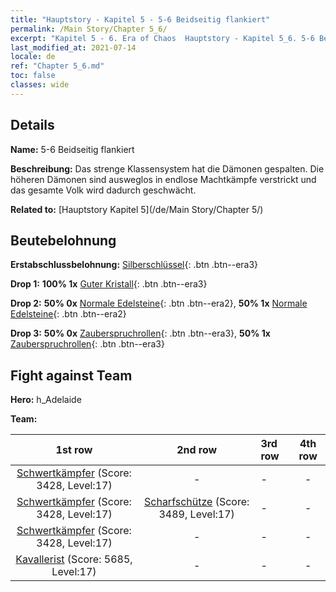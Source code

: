 ```yaml
---
title: "Hauptstory - Kapitel 5 - 5-6 Beidseitig flankiert"
permalink: /Main Story/Chapter 5_6/
excerpt: "Kapitel 5 - 6. Era of Chaos  Hauptstory - Kapitel 5_6. 5-6 Beidseitig flankiert"
last_modified_at: 2021-07-14
locale: de
ref: "Chapter 5_6.md"
toc: false
classes: wide
---
```


## Details

 **Name:** 5-6 Beidseitig flankiert

 **Beschreibung:** Das strenge Klassensystem hat die Dämonen gespalten. Die höheren Dämonen sind ausweglos in endlose Machtkämpfe verstrickt und das gesamte Volk wird dadurch geschwächt.

 **Related to:** [Hauptstory Kapitel 5](/de/Main Story/Chapter 5/)

## Beutebelohnung

 **Erstabschlussbelohnung:** [Silberschlüssel](/ItemsDE/con_693/){: .btn .btn--era3}

 **Drop 1:** **100% 1x** [Guter Kristall](/ItemsDE/mat_17/){: .btn .btn--era3}

 **Drop 2:** **50% 0x** [Normale Edelsteine](/ItemsDE/mat_10/){: .btn .btn--era2}, **50% 1x** [Normale Edelsteine](/ItemsDE/mat_10/){: .btn .btn--era2}

 **Drop 3:** **50% 0x** [Zauberspruchrollen](/ItemsDE/con_694/){: .btn .btn--era3}, **50% 1x** [Zauberspruchrollen](/ItemsDE/con_694/){: .btn .btn--era3}


## Fight against Team
 **Hero:** h_Adelaide

 **Team:**


  | 1st row | 2nd row | 3rd row | 4th row |
  |:----:|:----:|:----|:----:|
  | [Schwertkämpfer](/de/units/Swordsman/) (Score: 3428, Level:17)  | - | - | - |
  | [Schwertkämpfer](/de/units/Swordsman/) (Score: 3428, Level:17)  | [Scharfschütze](/de/units/Marksman/) (Score: 3489, Level:17)  | - | - |
  | [Schwertkämpfer](/de/units/Swordsman/) (Score: 3428, Level:17)  | - | - | - |
  | [Kavallerist](/de/units/Cavalier/) (Score: 5685, Level:17)  | - | - | - |


